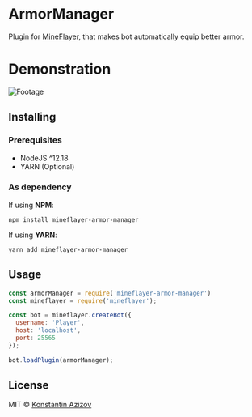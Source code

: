 # ArmorManager

Plugin for [MineFlayer](https://github.com/PrismarineJS/mineflayer), that makes bot automatically equip better armor.

# Demonstration

![Footage](/footage.gif)

## Installing

### Prerequisites

- NodeJS ^12.18
- YARN (Optional)

### As dependency

If using **NPM**:

`npm install mineflayer-armor-manager`

If using **YARN**:

`yarn add mineflayer-armor-manager`

## Usage

```js
const armorManager = require('mineflayer-armor-manager')
const mineflayer = require('mineflayer');

const bot = mineflayer.createBot({
  username: 'Player',
  host: 'localhost',
  port: 25565
});

bot.loadPlugin(armorManager);
```

## License

MIT © [Konstantin Azizov](http://g07cha.github.io)
